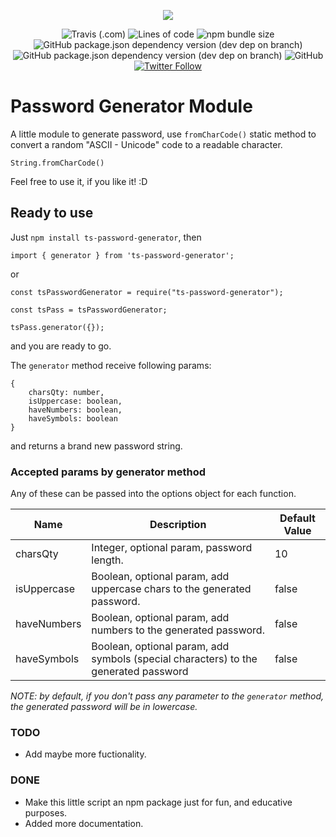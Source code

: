 <p align="center">
    <img src="https://user-images.githubusercontent.com/20530235/124830986-a5f70200-df48-11eb-8800-22eaed9b21ba.png?sanitize=true">
</p>
<p align="center">
    <img alt="Travis (.com)" src="https://img.shields.io/travis/com/fsjorgeluis/password-generator">
    <img alt="Lines of code" src="https://img.shields.io/tokei/lines/github/fsjorgeluis/password-generator">
    <img alt="npm bundle size" src="https://img.shields.io/bundlephobia/minzip/ts-password-generator">
    <img alt="GitHub package.json dependency version (dev dep on branch)" src="https://img.shields.io/github/package-json/dependency-version/fsjorgeluis/password-generator/dev/typescript">
    <img alt="GitHub package.json dependency version (dev dep on branch)" src="https://img.shields.io/github/package-json/dependency-version/fsjorgeluis/password-generator/dev/jest">
    <img alt="GitHub" src="https://img.shields.io/github/license/fsjorgeluis/password-generator">
    <a href="https://twitter.com/intent/follow?screen_name=fsjorgeluis">
        <img alt="Twitter Follow" src="https://img.shields.io/twitter/follow/fsjorgeluis?logo=twitter&logoColor=blue&style=social">
    </a>
</p>

# Password Generator Module

A little module to generate password, use ``fromCharCode()`` static method to convert a random "ASCII - Unicode" code to a readable character.  
```
String.fromCharCode()
```
Feel free to use it, if you like it! :D

## Ready to use
Just ``npm install ts-password-generator``, then 

```
import { generator } from 'ts-password-generator';
``` 
or
```
const tsPasswordGenerator = require("ts-password-generator");

const tsPass = tsPasswordGenerator;

tsPass.generator({});
```
and you are ready to go.

The ``generator`` method receive following params:
```
{ 
    charsQty: number, 
    isUppercase: boolean, 
    haveNumbers: boolean, 
    haveSymbols: boolean 
}
```
and returns a brand new password string.

### Accepted params by generator method
Any of these can be passed into the options object for each function.

| Name                     | Description                                                                                                    | Default Value |
|--------------------------|----------------------------------------------------------------------------------------------------------------|---------------|
| charsQty                 | Integer, optional param, password length.                                                                      | 10            |
| isUppercase              | Boolean, optional param, add uppercase chars to the generated password.                                        | false         |
| haveNumbers              | Boolean, optional param, add numbers to the generated password.                                                | false         |
| haveSymbols              | Boolean, optional param, add symbols (special characters) to the generated password                            | false         |

*NOTE: by default, if you don't pass any parameter to the ``generator`` method, the generated password will be in lowercase.*

### TODO
* Add maybe more fuctionality.

### DONE
* Make this little script an npm package just for fun, and educative purposes.
* Added more documentation.